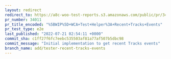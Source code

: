 ```yaml
---
layout: redirect
redirect_to: https://a8c-woo-test-reports.s3.amazonaws.com/public/pr/34011/e2e/index.html
pr_number: 34011
pr_title_encoded: "%5BWIP%5D+WCA+Test+Helper%3A+Recent+Tracks+Events"
pr_test_type: e2e
last_published: "2022-07-21 02:54:11 +0000"
commit_sha: c1ff27f6fc7eebc535503af81a77af507b5dbc98
commit_message: "Initial implementation to get recent Tracks events"
branch_name: add/tester-recent-tracks-events
---
```

